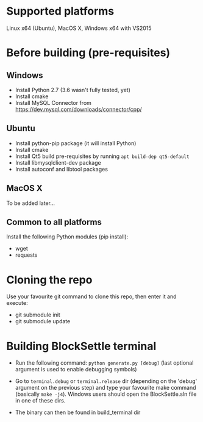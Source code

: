 # Supported platforms
Linux x64 (Ubuntu), MacOS X, Windows x64 with VS2015

# Before building (pre-requisites)
## Windows
* Install Python 2.7 (3.6 wasn't fully tested, yet)
* Install cmake
* Install MySQL Connector from https://dev.mysql.com/downloads/connector/cpp/

## Ubuntu
* Install python-pip package (it will install Python)
* Install cmake
* Install Qt5 build pre-requisites by running `apt build-dep qt5-default`
* Install libmysqlclient-dev package
* Install autoconf and libtool packages

## MacOS X
To be added later...

## Common to all platforms
Install the following Python modules (pip install):
* wget
* requests

# Cloning the repo
Use your favourite git command to clone this repo, then enter it and execute:
* git submodule init
* git submodule update

# Building BlockSettle terminal

* Run the following command:
`python generate.py [debug]`
(last optional argument is used to enable debugging symbols)

* Go to `terminal.debug` or `terminal.release` dir (depending on the 'debug' argument on the previous step) and type your favourite make command (basically `make -j4`). Windows users should open the BlockSettle.sln file in one of these dirs.

* The binary can then be found in build_terminal dir

